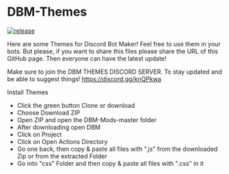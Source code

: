# DBM-Themes
[![release](http://github-release-version.herokuapp.com/github/EliteA-IksDee/DBM-Themes/release.svg?style=flat)](https://github.com/EliteA-IksDee/DBM-Themes/releases/latest)

Here are some Themes for Discord Bot Maker! Feel free to use them in your bots. But please, if you want to share this files please share the URL of this GitHub page. Then everyone can have the latest update!

Make sure to join the DBM THEMES DISCORD SERVER. To stay updated and be able to suggest things! https://discord.gg/knQPkwa

Install Themes
- Click the green button Clone or download
- Choose Download ZIP
- Open ZIP and open the DBM-Mods-master folder
- After downloading open DBM
- Click on Project
- Click on Open Actions Directory
- Go one back, then copy & paste all files with ".js" from the downloaded Zip or from the extracted Folder
- Go into "css" Folder and then copy & paste all files with ".css" in it


